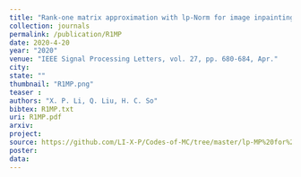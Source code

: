 ```yaml
---
title: "Rank-one matrix approximation with lp-Norm for image inpainting"
collection: journals
permalink: /publication/R1MP
date: 2020-4-20
year: "2020"
venue: "IEEE Signal Processing Letters, vol. 27, pp. 680-684, Apr."
city: 
state: ""
thumbnail: "R1MP.png"
teaser : 
authors: "X. P. Li, Q. Liu, H. C. So"
bibtex: R1MP.txt
uri: R1MP.pdf
arxiv: 
project: 
source: https://github.com/LI-X-P/Codes-of-MC/tree/master/lp-MP%20for%20Matrix%20Completion
poster: 
data:
---
```

